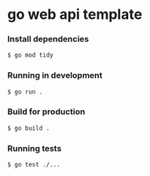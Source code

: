 # go web api template

### Install dependencies
```bash
$ go mod tidy
```

### Running in development
```bash
$ go run .
```

### Build for production
```bash
$ go build .
```

### Running tests
```bash
$ go test ./...
```